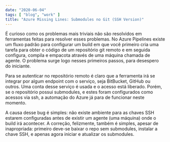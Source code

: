 ```yaml
---
date: "2020-06-04"
tags: [ "blog", "work" ]
title: "Azure Missing Lines: Submodules no Git (SSH Version)"
---
```

É curioso como os problemas mais triviais não são resolvidos em ferramentas feitas para resolver esses problemas. No Azure Pipelines existe um fluxo padrão para configurar um build em que você primeiro cria uma tarefa para obter o código de um repositório git remoto e em seguida configura, compila e empacota através de uma máquina chamada de agente. O problema surge logo nesses primeiros passos, para desespero do iniciante.

Para se autenticar no repositório remoto é claro que a ferramenta irá se integrar por algum endpoint com o serviço, seja BitBucket, GitHub ou outros. Uma conta desse serviço é usada e o acesso está liberado. Porém, se o repositório possui submodules, e estes foram configurados como acessos via ssh, a automação do Azure já para de funcionar neste momento.

A causa desse bug é simples: não existe ambiente para as chaves SSH estarem configuradas antes de existir um agente (uma máquina) onde o build irá acontecer. A correção, felizmente, também é simples, apesar de inapropriada: primeiro deve-se baixar o repo sem submodules, instalar a chave SSH, e apenas agora iniciar e atualizar os submodules.
